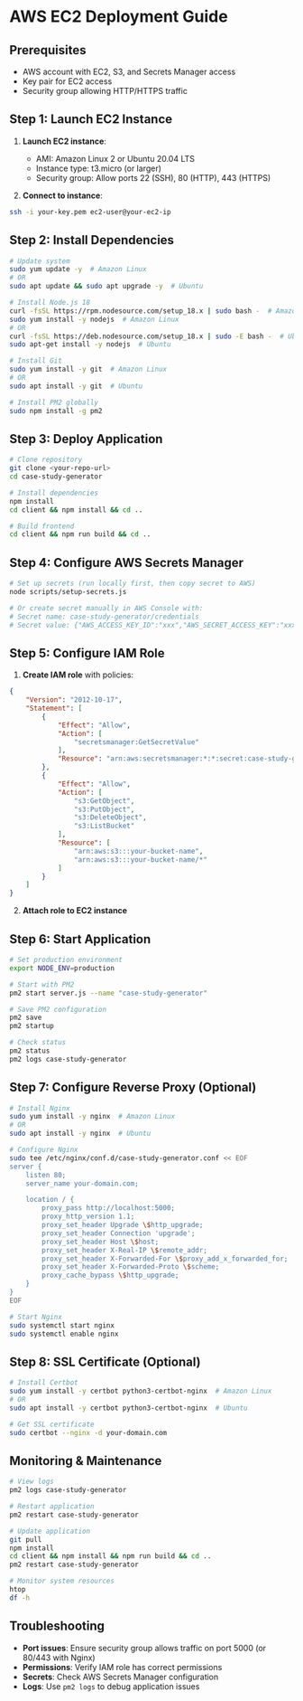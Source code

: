 # AWS EC2 Deployment Guide

## Prerequisites

- AWS account with EC2, S3, and Secrets Manager access
- Key pair for EC2 access
- Security group allowing HTTP/HTTPS traffic

## Step 1: Launch EC2 Instance

1. **Launch EC2 instance**:
   - AMI: Amazon Linux 2 or Ubuntu 20.04 LTS
   - Instance type: t3.micro (or larger)
   - Security group: Allow ports 22 (SSH), 80 (HTTP), 443 (HTTPS)

2. **Connect to instance**:
```bash
ssh -i your-key.pem ec2-user@your-ec2-ip
```

## Step 2: Install Dependencies

```bash
# Update system
sudo yum update -y  # Amazon Linux
# OR
sudo apt update && sudo apt upgrade -y  # Ubuntu

# Install Node.js 18
curl -fsSL https://rpm.nodesource.com/setup_18.x | sudo bash -  # Amazon Linux
sudo yum install -y nodejs  # Amazon Linux
# OR
curl -fsSL https://deb.nodesource.com/setup_18.x | sudo -E bash -  # Ubuntu
sudo apt-get install -y nodejs  # Ubuntu

# Install Git
sudo yum install -y git  # Amazon Linux
# OR
sudo apt install -y git  # Ubuntu

# Install PM2 globally
sudo npm install -g pm2
```

## Step 3: Deploy Application

```bash
# Clone repository
git clone <your-repo-url>
cd case-study-generator

# Install dependencies
npm install
cd client && npm install && cd ..

# Build frontend
cd client && npm run build && cd ..
```

## Step 4: Configure AWS Secrets Manager

```bash
# Set up secrets (run locally first, then copy secret to AWS)
node scripts/setup-secrets.js

# Or create secret manually in AWS Console with:
# Secret name: case-study-generator/credentials
# Secret value: {"AWS_ACCESS_KEY_ID":"xxx","AWS_SECRET_ACCESS_KEY":"xxx","AWS_REGION":"us-east-1","S3_BUCKET_NAME":"your-bucket"}
```

## Step 5: Configure IAM Role

1. **Create IAM role** with policies:
```json
{
    "Version": "2012-10-17",
    "Statement": [
        {
            "Effect": "Allow",
            "Action": [
                "secretsmanager:GetSecretValue"
            ],
            "Resource": "arn:aws:secretsmanager:*:*:secret:case-study-generator/credentials*"
        },
        {
            "Effect": "Allow",
            "Action": [
                "s3:GetObject",
                "s3:PutObject",
                "s3:DeleteObject",
                "s3:ListBucket"
            ],
            "Resource": [
                "arn:aws:s3:::your-bucket-name",
                "arn:aws:s3:::your-bucket-name/*"
            ]
        }
    ]
}
```

2. **Attach role to EC2 instance**

## Step 6: Start Application

```bash
# Set production environment
export NODE_ENV=production

# Start with PM2
pm2 start server.js --name "case-study-generator"

# Save PM2 configuration
pm2 save
pm2 startup

# Check status
pm2 status
pm2 logs case-study-generator
```

## Step 7: Configure Reverse Proxy (Optional)

```bash
# Install Nginx
sudo yum install -y nginx  # Amazon Linux
# OR
sudo apt install -y nginx  # Ubuntu

# Configure Nginx
sudo tee /etc/nginx/conf.d/case-study-generator.conf << EOF
server {
    listen 80;
    server_name your-domain.com;

    location / {
        proxy_pass http://localhost:5000;
        proxy_http_version 1.1;
        proxy_set_header Upgrade \$http_upgrade;
        proxy_set_header Connection 'upgrade';
        proxy_set_header Host \$host;
        proxy_set_header X-Real-IP \$remote_addr;
        proxy_set_header X-Forwarded-For \$proxy_add_x_forwarded_for;
        proxy_set_header X-Forwarded-Proto \$scheme;
        proxy_cache_bypass \$http_upgrade;
    }
}
EOF

# Start Nginx
sudo systemctl start nginx
sudo systemctl enable nginx
```

## Step 8: SSL Certificate (Optional)

```bash
# Install Certbot
sudo yum install -y certbot python3-certbot-nginx  # Amazon Linux
# OR
sudo apt install -y certbot python3-certbot-nginx  # Ubuntu

# Get SSL certificate
sudo certbot --nginx -d your-domain.com
```

## Monitoring & Maintenance

```bash
# View logs
pm2 logs case-study-generator

# Restart application
pm2 restart case-study-generator

# Update application
git pull
npm install
cd client && npm install && npm run build && cd ..
pm2 restart case-study-generator

# Monitor system resources
htop
df -h
```

## Troubleshooting

- **Port issues**: Ensure security group allows traffic on port 5000 (or 80/443 with Nginx)
- **Permissions**: Verify IAM role has correct permissions
- **Secrets**: Check AWS Secrets Manager configuration
- **Logs**: Use `pm2 logs` to debug application issues
